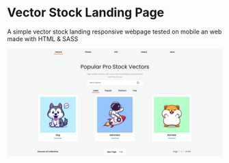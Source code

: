 
# Vector Stock Landing Page

A simple vector stock landing responsive webpage tested on mobile an web
made with HTML & SASS

<img src="assets/web.jpeg" alt="web"/>
